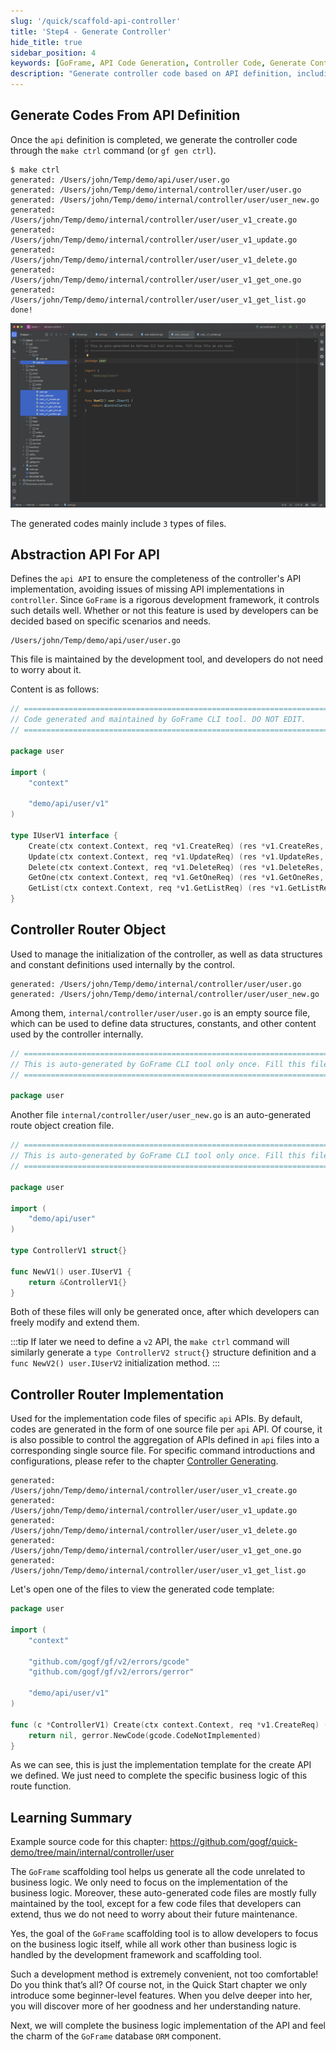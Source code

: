 ```yaml
---
slug: '/quick/scaffold-api-controller'
title: 'Step4 - Generate Controller'
hide_title: true
sidebar_position: 4
keywords: [GoFrame, API Code Generation, Controller Code, Generate Controller, Code Auto Generation, API Implementation, GoFrame Framework, Route Object Management, API Route Implementation, Code Template]
description: "Generate controller code based on API definition, including API API files, route object management, and route implementation code, using GoFrame framework's command tool to quickly generate relevant code templates, ensuring complete implementation of the API, and demonstrating how to implement specific business logic through files."
---
```


## Generate Codes From API Definition

Once the `api` definition is completed, we generate the controller code through the `make ctrl` command (or `gf gen ctrl`).

```text
$ make ctrl
generated: /Users/john/Temp/demo/api/user/user.go
generated: /Users/john/Temp/demo/internal/controller/user/user.go
generated: /Users/john/Temp/demo/internal/controller/user/user_new.go
generated: /Users/john/Temp/demo/internal/controller/user/user_v1_create.go
generated: /Users/john/Temp/demo/internal/controller/user/user_v1_update.go
generated: /Users/john/Temp/demo/internal/controller/user/user_v1_delete.go
generated: /Users/john/Temp/demo/internal/controller/user/user_v1_get_one.go
generated: /Users/john/Temp/demo/internal/controller/user/user_v1_get_list.go
done!
```

![goframe api API controller](QQ_1731678085194.png)

The generated codes mainly include `3` types of files.

## Abstraction API For API

Defines the `api API` to ensure the completeness of the controller's API implementation, avoiding issues of missing API implementations in `controller`. Since `GoFrame` is a rigorous development framework, it controls such details well. Whether or not this feature is used by developers can be decided based on specific scenarios and needs.

```text
/Users/john/Temp/demo/api/user/user.go
```

This file is maintained by the development tool, and developers do not need to worry about it.

Content is as follows:
```go title="api/user/user.go"
// =================================================================================
// Code generated and maintained by GoFrame CLI tool. DO NOT EDIT.
// =================================================================================

package user

import (
    "context"

    "demo/api/user/v1"
)

type IUserV1 interface {
    Create(ctx context.Context, req *v1.CreateReq) (res *v1.CreateRes, err error)
    Update(ctx context.Context, req *v1.UpdateReq) (res *v1.UpdateRes, err error)
    Delete(ctx context.Context, req *v1.DeleteReq) (res *v1.DeleteRes, err error)
    GetOne(ctx context.Context, req *v1.GetOneReq) (res *v1.GetOneRes, err error)
    GetList(ctx context.Context, req *v1.GetListReq) (res *v1.GetListRes, err error)
}
```

## Controller Router Object

Used to manage the initialization of the controller, as well as data structures and constant definitions used internally by the control.

```text
generated: /Users/john/Temp/demo/internal/controller/user/user.go
generated: /Users/john/Temp/demo/internal/controller/user/user_new.go
```

Among them, `internal/controller/user/user.go` is an empty source file, which can be used to define data structures, constants, and other content used by the controller internally.
```go title="internal/controller/user/user.go"
// =================================================================================
// This is auto-generated by GoFrame CLI tool only once. Fill this file as you wish.
// =================================================================================

package user

```

Another file `internal/controller/user/user_new.go` is an auto-generated route object creation file.
```go title="internal/controller/user/user_new.go"
// =================================================================================
// This is auto-generated by GoFrame CLI tool only once. Fill this file as you wish.
// =================================================================================

package user

import (
    "demo/api/user"
)

type ControllerV1 struct{}

func NewV1() user.IUserV1 {
    return &ControllerV1{}
}
```
Both of these files will only be generated once, after which developers can freely modify and extend them.

:::tip
If later we need to define a `v2` API, the `make ctrl` command will similarly generate a `type ControllerV2 struct{}` structure definition and a `func NewV2() user.IUserV2` initialization method.
:::

## Controller Router Implementation

Used for the implementation code files of specific `api` APIs. By default, codes are generated in the form of one source file per `api` API. Of course, it is also possible to control the aggregation of APIs defined in `api` files into a corresponding single source file. For specific command introductions and configurations, please refer to the chapter [Controller Generating](../../../docs/开发工具/代码生成-gen/接口规范-gen%20ctrl.md).

```text
generated: /Users/john/Temp/demo/internal/controller/user/user_v1_create.go
generated: /Users/john/Temp/demo/internal/controller/user/user_v1_update.go
generated: /Users/john/Temp/demo/internal/controller/user/user_v1_delete.go
generated: /Users/john/Temp/demo/internal/controller/user/user_v1_get_one.go
generated: /Users/john/Temp/demo/internal/controller/user/user_v1_get_list.go
```

Let's open one of the files to view the generated code template:

```go title="internal/controller/user/user_v1_create.go"
package user

import (
    "context"

    "github.com/gogf/gf/v2/errors/gcode"
    "github.com/gogf/gf/v2/errors/gerror"

    "demo/api/user/v1"
)

func (c *ControllerV1) Create(ctx context.Context, req *v1.CreateReq) (res *v1.CreateRes, err error) {
    return nil, gerror.NewCode(gcode.CodeNotImplemented)
}
```
As we can see, this is just the implementation template for the create API we defined. We just need to complete the specific business logic of this route function.

## Learning Summary

Example source code for this chapter: https://github.com/gogf/quick-demo/tree/main/internal/controller/user

The `GoFrame` scaffolding tool helps us generate all the code unrelated to business logic. We only need to focus on the implementation of the business logic. Moreover, these auto-generated code files are mostly fully maintained by the tool, except for a few code files that developers can extend, thus we do not need to worry about their future maintenance.

Yes, the goal of the `GoFrame` scaffolding tool is to allow developers to focus on the business logic itself, while all work other than business logic is handled by the development framework and scaffolding tool.

Such a development method is extremely convenient, not too comfortable! Do you think that’s all? Of course not, in the Quick Start chapter we only introduce some beginner-level features. When you delve deeper into her, you will discover more of her goodness and her understanding nature.

Next, we will complete the business logic implementation of the API and feel the charm of the `GoFrame` database `ORM` component.